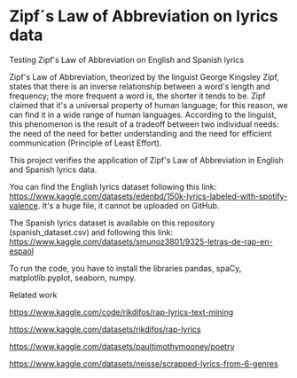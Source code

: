 # Zipf´s Law of Abbreviation on lyrics data
Testing Zipf's Law of Abbreviation on English and Spanish lyrics

Zipf's Law of Abbreviation, theorized by the linguist George Kingsley Zipf, states that there is an inverse relationship between a word's length and frequency; the more frequent a word is, the shorter it tends to be. Zipf claimed that it's a universal property of human language; for this reason, we can find it in a wide range of human languages. According to the linguist, this phenomenon is the result of a tradeoff between two individual needs: the need of the need for better understanding and the need for efficient communication (Principle of Least Effort). 

This project verifies the application of Zipf's Law of Abbreviation in English and Spanish lyrics data.  

You can find the English lyrics dataset following this link: 
https://www.kaggle.com/datasets/edenbd/150k-lyrics-labeled-with-spotify-valence. It's a huge file, it cannot be uploaded on GitHub. 

The Spanish lyrics dataset is available on this repository (spanish_dataset.csv) and following this link:
https://www.kaggle.com/datasets/smunoz3801/9325-letras-de-rap-en-espaol

To run the code, you have to install the libraries pandas, spaCy, matplotlib.pyplot, seaborn, numpy. 


Related work

https://www.kaggle.com/code/rikdifos/rap-lyrics-text-mining

https://www.kaggle.com/datasets/rikdifos/rap-lyrics

https://www.kaggle.com/datasets/paultimothymooney/poetry

https://www.kaggle.com/datasets/neisse/scrapped-lyrics-from-6-genres
